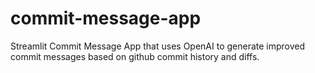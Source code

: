 # commit-message-app

Streamlit Commit Message App that uses OpenAI to generate improved commit messages based on github commit history and diffs.
